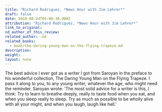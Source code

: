 ```yaml
---
title: "Richard Rodriguez, *News Hour with Jim Lehrer*"
draft: false
date: 2010-08-24T05:00:38.000Z
attribution: "Richard Rodriguez, *News Hour with Jim Lehrer*"
link_to_original:
nd_author_of_this_review:
related_author: .md
related_books:
  - book/the-daring-young-man-on-the-flying-trapeze.md
description:
weight:
layout: none
---
```

The best advice I ever got as a writer I got from Saroyan in the preface to his wonderful collection, The Daring Young Man on the Flying Trapeze. I pass it along to you, to any young writer, whatever the age, who might need the reminder. Saroyan wrote: 'The most solid advice for a writer is this, I think: Try to learn to breathe deeply, really to taste food when you eat, and when you sleep really to sleep. Try as much as possible to be wholly alive with all your might, and when you laugh, laugh like hell.'

